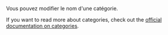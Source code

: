 Vous pouvez modifier le nom d'une catégorie.

If you want to read more about categories, check out the [official documentation on categories](https://docs.firefly-iii.org/concepts/categories).